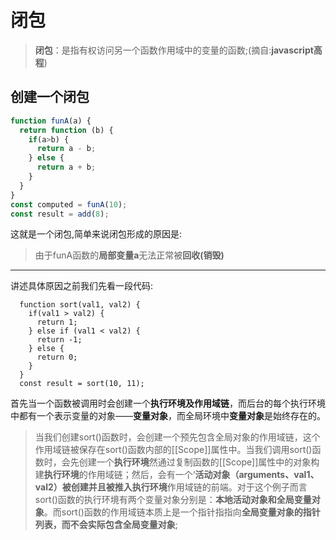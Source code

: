 # 闭包
> **闭包**：是指有权访问另一个函数作用域中的变量的函数;(摘自:**javascript高程**)


## 创建一个闭包
```js
function funA(a) {
  return function (b) {
    if(a>b) {
      return a - b;
    } else {
      return a + b;
    }
  }
}
const computed = funA(10);
const result = add(8);
```
这就是一个闭包,简单来说闭包形成的原因是:
> 由于funA函数的**局部变量a**无法正常被**回收(销毁)**
---
讲述具体原因之前我们先看一段代码:
```
  function sort(val1, val2) {
    if(val1 > val2) {
      return 1;
    } else if (val1 < val2) {
      return -1;
    } else {
      return 0;
    }
  }
  const result = sort(10, 11);
```
首先当一个函数被调用时会创建一个**执行环境及作用域链**，而后台的每个执行环境中都有一个表示变量的对象——**变量对象**，而全局环境中**变量对象**是始终存在的。
> 当我们创建sort()函数时，会创建一个预先包含全局对象的作用域链，这个作用域链被保存在sort()函数内部的[[Scope]]属性中。当我们调用sort()函数时，会先创建一个**执行环境**然通过复制函数的[[Scope]]属性中的对象构建**执行环境**的作用域链；然后，会有一个‘**活动对象（arguments、val1、val2）**被创建并且被推入**执行环境**作用域链的前端。对于这个例子而言sort()函数的执行环境有两个变量对象分别是：**本地活动对象和全局变量对象**。而sort()函数的作用域链本质上是一个指针指指向**全局变量对象的指针列表，而不会实际包含全局变量对象**;
